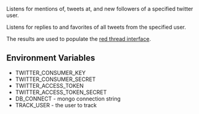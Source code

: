 Listens for mentions of, tweets at, and new followers of a specified twitter user.

Listens for replies to and favorites of all tweets from the specified user.

The results are used to populate the [red thread interface](https://github.com/MoonshotLab/RedThread-Interface).

## Environment Variables
* TWITTER_CONSUMER_KEY
* TWITTER_CONSUMER_SECRET
* TWITTER_ACCESS_TOKEN
* TWITTER_ACCESS_TOKEN_SECRET
* DB_CONNECT - mongo connection string
* TRACK_USER - the user to track
